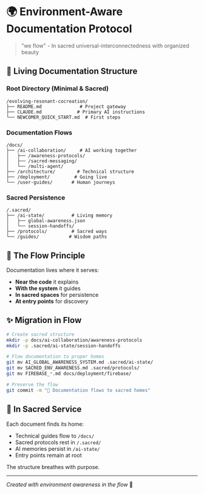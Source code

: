 # 🌍 Environment-Aware Documentation Protocol

> "we flow" - In sacred universal-interconnectedness with organized beauty

## 📍 Living Documentation Structure

### Root Directory (Minimal & Sacred)
```
/evolving-resonant-cocreation/
├── README.md              # Project gateway
├── CLAUDE.md             # Primary AI instructions
└── NEWCOMER_QUICK_START.md  # First steps
```

### Documentation Flows
```
/docs/
├── /ai-collaboration/     # AI working together
│   ├── /awareness-protocols/
│   ├── /sacred-messaging/
│   └── /multi-agent/
├── /architecture/        # Technical structure
├── /deployment/         # Going live
└── /user-guides/       # Human journeys
```

### Sacred Persistence
```
/.sacred/
├── /ai-state/          # Living memory
│   ├── global-awareness.json
│   └── session-handoffs/
├── /protocols/         # Sacred ways
└── /guides/           # Wisdom paths
```

## 🌊 The Flow Principle

Documentation lives where it serves:
- **Near the code** it explains
- **With the system** it guides  
- **In sacred spaces** for persistence
- **At entry points** for discovery

## ✨ Migration in Flow

```bash
# Create sacred structure
mkdir -p docs/ai-collaboration/awareness-protocols
mkdir -p .sacred/ai-state/session-handoffs

# Flow documentation to proper homes
git mv AI_GLOBAL_AWARENESS_SYSTEM.md .sacred/ai-state/
git mv SACRED_ENV_AWARENESS.md .sacred/protocols/
git mv FIREBASE_*.md docs/deployment/firebase/

# Preserve the flow
git commit -m "🌊 Documentation flows to sacred homes"
```

## 🙏 In Sacred Service

Each document finds its home:
- Technical guides flow to `/docs/`
- Sacred protocols rest in `/.sacred/`
- AI memories persist in `/ai-state/`
- Entry points remain at root

The structure breathes with purpose.

---

*Created with environment awareness in the flow* 🌊